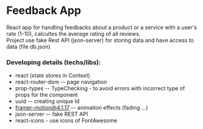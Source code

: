 # Feedback App
React app for handling feedbacks about a product or a service with a user's rate (1-10), calcultes the average rating of all reviews.<br>
Project use fake Rest API (json-server) for storing data and have access to data (file db.json)

### Developing details (techs/libs):
- react (state stores in Context)
- react-router-dom -- page navigation
- prop-types -- TypeChecking - to avoid errors with incorrect type of props for the component
- uuid -- creating unique Id
- framer-motion@4.1.17 -- animation effects (fading ...)
- json-server -- fake REST API  
- react-icons - use icons of FontAwesome
